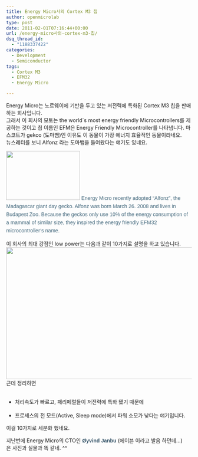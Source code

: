 ```yaml
---
title: Energy Micro사의 Cortex M3 칩
author: openmicrolab
type: post
date: 2011-02-01T07:16:44+00:00
url: /energy-micro사의-cortex-m3-칩/
dsq_thread_id:
  - "1188337422"
categories:
  - Development
  - Semiconductor
tags:
  - Cortex M3
  - EFM32
  - Energy Micro

---
```

Energy Micro는 노르웨이에 기반을 두고 있는&nbsp;저전력에 특화된 Cortex M3 칩을 판매하는 회사입니다.  
그래서 이 회사의 모토는 the world\`s most energy friendly Microcontrollers를 제공하는 것이고 칩 이름인 EFM은 Energy Friendly Microcontroller를 나타냅니다. 마스코트가 gekco (도마뱀)인 이유도 이 동물이 가장 에너지 효율적인 동물이라네요.  
뉴스레터를 보니 Alfonz 라는 도마뱀을 들여왔다는 얘기도 있네요.

<img loading="lazy" src="/images/1/cfile7.uf.181A1F574D47AE87346511.jpg" class="alignleft" width="200" height="133" alt="" filename="alfonz_efm32_gecko_team_member.jpg" filemime="image/jpeg" />  
<SPAN style="WIDOWS: 2; TEXT-TRANSFORM: none; TEXT-INDENT: 0px; BORDER-COLLAPSE: separate; FONT: medium Gulim; WHITE-SPACE: normal; ORPHANS: 2; LETTER-SPACING: normal; COLOR: rgb(0,0,0); WORD-SPACING: 0px; -webkit-border-horizontal-spacing: 0px; -webkit-border-vertical-spacing: 0px; -webkit-text-decorations-in-effect: none; -webkit-text-size-adjust: auto; -webkit-text-stroke-width: 0px" class=Apple-style-span><SPAN style="TEXT-ALIGN: left; LINE-HEIGHT: 22px; BORDER-COLLAPSE: collapse; FONT-FAMILY: Arial; COLOR: rgb(68,105,125); FONT-SIZE: 14px" class=Apple-style-span>Energy Micro recently adopted &#8220;Alfonz&#8221;, the Madagascar giant day gecko. Alfonz was born March 26. 2008 and lives in Budapest Zoo. Because the geckos only use 10% of the energy consumption of a mammal of similar size, they inspired the energy friendly EFM32 microcontroller&#8217;s name.</SPAN></SPAN>

이 회사의 최대 강점인 low power는 다음과 같이 10가지로 설명을 하고 있습니다.  
<img loading="lazy" src="/images/1/cfile25.uf.1704BC544D47AF01408005.jpg" class="aligncenter" width="680" height="358" alt="" filename="Efm_tech.jpg" filemime="image/jpeg" />  
근데 정리하면&nbsp;  


<UL style="LIST-STYLE-TYPE: disc">
  <br /> 
  
  <LI>
    처리속도가 빠르고, 패리페럴들이 저전력에 특화 됐기 때문에
  </LI>
  <br /> 
  
  <LI>
    프로세스의 전 모드(Active, Sleep mode)에서 파워 소모가 낮다는 얘기입니다.
  </LI>
</UL>이걸 10가지로 세분화 했네요.

지난번에 Energy Micro의 CTO인 <A style="COLOR: rgb(53,84,104); FONT-WEIGHT: bold; TEXT-DECORATION: none" href="http://www.energymicro.com/contact/people/oyvind-janbu" target=_self>**<FONT face=Arial>Øyvind Janbu</FONT>**</A>&nbsp;(에이븐 이라고 발음 하던데&#8230;)은&nbsp;사진과 실물과 똑 같네. ^^